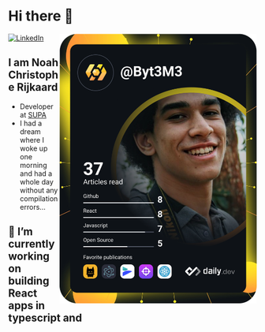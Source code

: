 # Hi there 👋

<div align="left">
  <a href="">
    <img
        src="https://img.shields.io/static/v1?logo=linkedin&style=flat-square&color=0072b1&label=LinkedIn&message=%E2%98%86"
        alt="LinkedIn"
      />
  </a>
  <a href="https://app.daily.dev/DailyDevTips" target="_blank">
    <img
      width="400"
      alt="Noah Rijkaard's Dev card"
      align="right"
      src="https://github.com/OriginalByteMe/OriginalByteMe/blob/main/devcard.svg"
    />
  </a>
 </div>
 
 ## I am Noah Christophe Rijkaard
- Developer at [SUPA](https://www.supa.so)
- I had a dream where I woke up one morning and had a whole day without any compilation errors...

## 🔭 I’m currently working on building React apps in typescript and 

<!-- ![Metrics](https://raw.githubusercontent.com/OriginalByteMe/OriginalByteMe/github-metrics/github-metrics.svg)
![Notable contributions](https://raw.githubusercontent.com/OriginalByteMe/OriginalByteMe/github-metrics/notable.svg)
![Achievements](https://raw.githubusercontent.com/OriginalByteMe/OriginalByteMe/github-metrics/achievements.svg) -->


<!--
**OriginalByteMe/OriginalByteMe** is a ✨ _special_ ✨ repository because its `README.md` (this file) appears on your GitHub profile.

Here are some ideas to get you started:

- 🔭 I’m currently working on ...
- 🌱 I’m currently learning ...
- 👯 I’m looking to collaborate on ...
- 🤔 I’m looking for help with ...
- 💬 Ask me about ...
- 📫 How to reach me: ...
- 😄 Pronouns: ...
- ⚡ Fun fact: ...
-->

